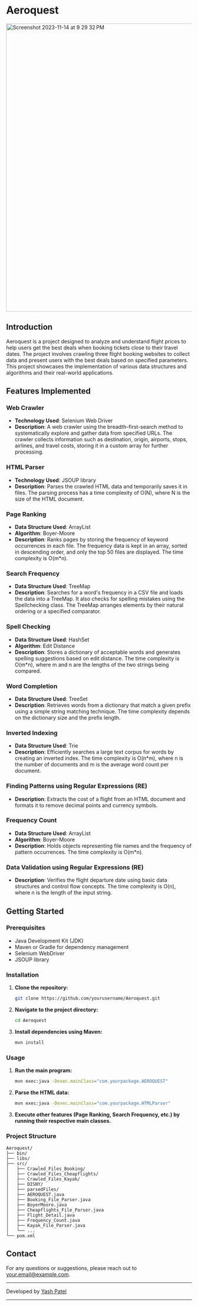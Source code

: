 # Aeroquest

<img width="783" alt="Screenshot 2023-11-14 at 9 29 32 PM" src="https://github.com/yashpatel458/Aeroquest/assets/68161473/b4add01d-e42b-4f4a-9e67-397f00e303df">


## Introduction

Aeroquest is a project designed to analyze and understand flight prices to help users get the best deals when booking tickets close to their travel dates. The project involves crawling three flight booking websites to collect data and present users with the best deals based on specified parameters. This project showcases the implementation of various data structures and algorithms and their real-world applications.

## Features Implemented

### Web Crawler

- **Technology Used**: Selenium Web Driver
- **Description**: A web crawler using the breadth-first-search method to systematically explore and gather data from specified URLs. The crawler collects information such as destination, origin, airports, stops, airlines, and travel costs, storing it in a custom array for further processing.

### HTML Parser

- **Technology Used**: JSOUP library
- **Description**: Parses the crawled HTML data and temporarily saves it in files. The parsing process has a time complexity of O(N), where N is the size of the HTML document.

### Page Ranking

- **Data Structure Used**: ArrayList
- **Algorithm**: Boyer-Moore
- **Description**: Ranks pages by storing the frequency of keyword occurrences in each file. The frequency data is kept in an array, sorted in descending order, and only the top 50 files are displayed. The time complexity is O(m*n).

### Search Frequency

- **Data Structure Used**: TreeMap
- **Description**: Searches for a word's frequency in a CSV file and loads the data into a TreeMap. It also checks for spelling mistakes using the Spellchecking class. The TreeMap arranges elements by their natural ordering or a specified comparator.

### Spell Checking

- **Data Structure Used**: HashSet
- **Algorithm**: Edit Distance
- **Description**: Stores a dictionary of acceptable words and generates spelling suggestions based on edit distance. The time complexity is O(m*n), where m and n are the lengths of the two strings being compared.

### Word Completion

- **Data Structure Used**: TreeSet
- **Description**: Retrieves words from a dictionary that match a given prefix using a simple string matching technique. The time complexity depends on the dictionary size and the prefix length.

### Inverted Indexing

- **Data Structure Used**: Trie
- **Description**: Efficiently searches a large text corpus for words by creating an inverted index. The time complexity is O(n*m), where n is the number of documents and m is the average word count per document.

### Finding Patterns using Regular Expressions (RE)

- **Description**: Extracts the cost of a flight from an HTML document and formats it to remove decimal points and currency symbols.

### Frequency Count

- **Data Structure Used**: ArrayList
- **Algorithm**: Boyer-Moore
- **Description**: Holds objects representing file names and the frequency of pattern occurrences. The time complexity is O(m*n).

### Data Validation using Regular Expressions (RE)

- **Description**: Verifies the flight departure date using basic data structures and control flow concepts. The time complexity is O(n), where n is the length of the input string.

## Getting Started

### Prerequisites

- Java Development Kit (JDK)
- Maven or Gradle for dependency management
- Selenium WebDriver
- JSOUP library

### Installation

1. **Clone the repository:**
   ```bash
   git clone https://github.com/yourusername/Aeroquest.git
   ```
2. **Navigate to the project directory:**
   ```bash
   cd Aeroquest
   ```
3. **Install dependencies using Maven:**
   ```bash
   mvn install
   ```

### Usage

1. **Run the main program:**
   ```bash
   mvn exec:java -Dexec.mainClass="com.yourpackage.AEROQUEST"
   ```
2. **Parse the HTML data:**
   ```bash
   mvn exec:java -Dexec.mainClass="com.yourpackage.HTMLParser"
   ```
3. **Execute other features (Page Ranking, Search Frequency, etc.) by running their respective main classes.**

### Project Structure

```
Aeroquest/
├── bin/
├── libs/
├── src/
│   ├── Crawled_Files_Booking/
│   ├── Crawled_Files_Cheapflights/
│   ├── Crawled_Files_Kayak/
│   ├── DISNY/
│   ├── parsedFiles/
│   ├── AEROQUEST.java
│   ├── Booking_File_Parser.java
│   ├── BoyerMoore.java
│   ├── Cheapflights_File_Parser.java
│   ├── Flight_Detail.java
│   ├── Frequency_Count.java
│   ├── Kayak_File_Parser.java
│   └── ...
└── pom.xml
```


## Contact

For any questions or suggestions, please reach out to [your.email@example.com](mailto:your.email@example.com).

---

Developed by [Yash Patel](https://github.com/yashpatel458)

---

